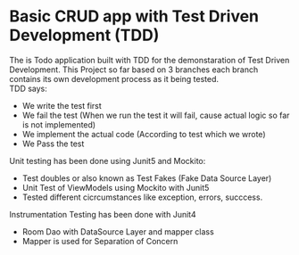 # Basic CRUD app with Test Driven Development (TDD)
The is Todo application built with TDD for the demonstaration of Test Driven Development. This Project so far based on 3 branches each branch contains its own development process as it being tested.<br/>
TDD says:
* We write the test first
* We fail the test (When we run the test it will fail, cause actual logic so far is not implemented)
* We implement the actual code (According to test which we wrote)
* We Pass the test<br/>

Unit testing has been done using Junit5 and Mockito:<br/>
* Test doubles or also known as Test Fakes (Fake Data Source Layer) 
* Unit Test of ViewModels using Mockito with Junit5
* Tested different cicrcumstances like exception, errors, succcess.

Instrumentation Testing has been done with Junit4
* Room Dao with DataSource Layer and mapper class
* Mapper is used for Separation of Concern
